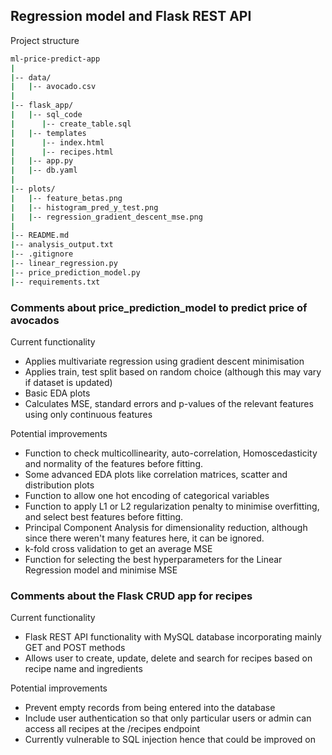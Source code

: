 ## Regression model and Flask REST API

Project structure

```bash
ml-price-predict-app
|
|-- data/
|   |-- avocado.csv
|
|-- flask_app/
|   |-- sql_code
|      |-- create_table.sql
|   |-- templates
|      |-- index.html
|      |-- recipes.html
|   |-- app.py
|   |-- db.yaml
|
|-- plots/
|   |-- feature_betas.png
|   |-- histogram_pred_y_test.png
|   |-- regression_gradient_descent_mse.png
|
|-- README.md
|-- analysis_output.txt
|-- .gitignore
|-- linear_regression.py
|-- price_prediction_model.py
|-- requirements.txt
```

### Comments about price_prediction_model to predict price of avocados
Current functionality
* Applies multivariate regression using gradient descent minimisation
* Applies train, test split based on random choice (although this may vary if dataset is updated)
* Basic EDA plots
* Calculates MSE, standard errors and p-values of the relevant features using only continuous features

Potential improvements
* Function to check multicollinearity, auto-correlation, Homoscedasticity and normality of the features before fitting.
* Some advanced EDA plots like correlation matrices, scatter and distribution plots
* Function to allow one hot encoding of categorical variables
* Function to apply L1 or L2 regularization penalty to minimise overfitting, and select best features before fitting.
* Principal Component Analysis for dimensionality reduction, although since there weren't many features here, it can be ignored.
* k-fold cross validation to get an average MSE
* Function for selecting the best hyperparameters for the Linear Regression model and minimise MSE

### Comments about the Flask CRUD app for recipes
Current functionality
* Flask REST API functionality with MySQL database incorporating mainly GET and POST methods
* Allows user to create, update, delete and search for recipes based on recipe name and ingredients

Potential improvements
* Prevent empty records from being entered into the database
* Include user authentication so that only particular users or admin can access all recipes at the /recipes endpoint
* Currently vulnerable to SQL injection hence that could be improved on

